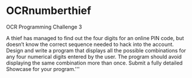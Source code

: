 # OCRnumberthief
OCR Programming Challenge 3


A thief has managed to find out the four digits for an online PIN code, 
but doesn’t know the correct sequence needed to hack into the account.
Design and write a program that displays all the possible combinations 
for any four numerical digits entered by the user. The program should avoid 
displaying the same combination more than once.
Submit a fully detailed Showcase for your program.'''

